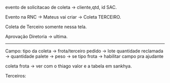 evento de solicitacao de coleta → cliente,qtd, id SAC.

Evento na RNC → Mateus vai criar → Coleta TERCEIRO.

Coleta de Terceiro somente nessa tela.

Aprovação Diretoria → ultima.

---
Campo:
tipo da coleta → frota/terceiro
pedido → lote
quantidade reclamada →
quantidade palete → 
peso →
se tipo frota → habilitar campo pra ajudante




coleta frota → ver com o thiago valor e a tabela em sankhya.


Terceiros:
